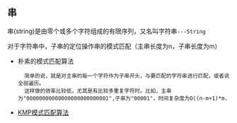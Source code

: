 ## 串

串(string)是由零个或多个字符组成的有限序列，又名叫字符串`---String`

对于字符串中，子串的定位操作串的模式匹配（主串长度为n，子串长度为m）
- 朴素的模式匹配算法
    
        简单的说，就是对主串的每一个字符作为子串开头，与要匹配的字符串进行匹配，或者说全部遍历。
        这样做的效率比较低，尤其是有比较多重复字符时。比如，主串为"00000000000000000000000001",子串为"00001"，时间复杂度为O((n-m+1)*m.
        
- [KMP模式匹配算法](code/string/KMPString.md)


